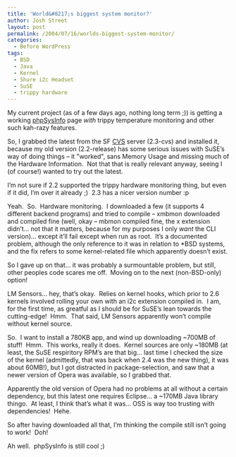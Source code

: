 ```yaml
---
title: 'World&#8217;s biggest system monitor?'
author: Josh Street
layout: post
permalink: /2004/07/16/worlds-biggest-system-monitor/
categories:
  - Before WordPress
tags:
  - BSD
  - Java
  - Kernel
  - Shure i2c Headset
  - SuSE
  - trippy hardware
---
```

My current project (as of a few days ago, nothing long term ;)) is getting a working [phpSysInfo][1] page *with* trippy temperature monitoring and other such kah-razy features.

So, I grabbed the latest from the SF [CVS][2] server (2.3-cvs) and installed it, because my old version (2.2-release) has some serious issues with SuSE&#8217;s way of doing things &#8211; it "worked", sans Memory Usage and missing much of the Hardware Information.&nbsp; Not that that is really relevant anyway, seeing I (of course!) wanted to try out the latest.

I&#8217;m not sure if 2.2 supported the trippy hardware monitoring thing, but even if it did, I&#8217;m over it already ;)&nbsp; 2.3 has a nicer version number :p

Yeah.&nbsp; So.&nbsp; Hardware monitoring.&nbsp; I downloaded a few (it supports 4 different backend programs) and tried to compile &#8211; xmbmon downloaded and compiled fine (well, okay &#8211; mbmon compiled fine, the x extension didn&#8217;t&#8230; not that it matters, because for my purposes I only *want* the CLI version)&#8230; except it&#8217;ll fail except when run as root.&nbsp; It&#8217;s a documented problem, although the only reference to it was in relation to \*BSD systems, and the fix refers to some kernel-related file which apparently doesn&#8217;t exist.

So I gave up on that&#8230; it was probably a surmountable problem, but still, other peoples code scares me off.&nbsp; Moving on to the next (non-BSD-only) option!

LM Sensors&#8230; hey, that&#8217;s okay.&nbsp; Relies on kernel hooks, which prior to 2.6 kernels involved rolling your own with an i2c extension compiled in.&nbsp; I am, for the first time, as greatful as I should be for SuSE&#8217;s lean towards the cutting-edge!&nbsp; Hmm.&nbsp; That said, LM Sensors apparently won&#8217;t compile without kernel source.

So.&nbsp; I want to install a 780KB app, and wind up downloading ~700MB of stuff!&nbsp; Hmm.&nbsp; This works, really it does.&nbsp; Kernel sources are only ~180MB (at least, the SuSE respiritory RPM&#8217;s are that big&#8230; last time I checked the size of the kernel (admittedly, that was back when 2.4 was the new thing), it was about 60MB!), but I got distracted in package-selection, and saw that a newer version of Opera was available, so I grabbed that.

Apparently the old version of Opera had no problems at all without a certain dependency, but this latest one requires Eclipse&#8230; a ~170MB Java library thingo.&nbsp; At least, I think that&#8217;s what it was&#8230; OSS is way too trusting with dependencies!&nbsp; Hehe.

So after having downloaded all that, I&#8217;m thinking the compile still isn&#8217;t going to work!&nbsp; Doh!

Ah well.&nbsp; phpSysInfo is still cool ;)

 [1]: http://phpsysinfo.sf.net/
 [2]: http://cvs.sourceforge.net/viewcvs.py/phpsysinfo/
